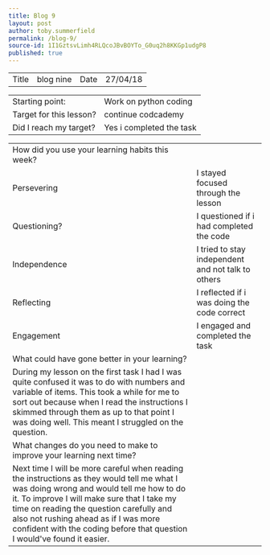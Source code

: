```yaml
---
title: Blog 9
layout: post
author: toby.summerfield
permalink: /blog-9/
source-id: 1I1GztsvLimh4RLQcoJBvBOYTo_G0uq2h8KKGp1udgP8
published: true
---
```

<table>
  <tr>
    <td>Title</td>
    <td> blog nine</td>
    <td>Date</td>
    <td>27/04/18</td>
  </tr>
</table>


<table>
  <tr>
    <td>Starting point:</td>
    <td>Work on python coding</td>
  </tr>
  <tr>
    <td>Target for this lesson?</td>
    <td>continue codcademy</td>
  </tr>
  <tr>
    <td>Did I reach my target? </td>
    <td>Yes i completed the task</td>
  </tr>
</table>


<table>
  <tr>
    <td>How did you use your learning habits this week?</td>
    <td></td>
  </tr>
  <tr>
    <td>Persevering</td>
    <td>I stayed focused through the lesson</td>
  </tr>
  <tr>
    <td>Questioning?</td>
    <td>I questioned if i had completed the code</td>
  </tr>
  <tr>
    <td>Independence</td>
    <td>I tried to stay independent and not talk to others</td>
  </tr>
  <tr>
    <td>Reflecting</td>
    <td>I reflected if i was doing the code correct</td>
  </tr>
  <tr>
    <td>Engagement</td>
    <td>I engaged and completed the task</td>
  </tr>
  <tr>
    <td>What could have gone better in your learning?</td>
    <td></td>
  </tr>
  <tr>
    <td>During my lesson on the first task I had I was quite confused it was to do with numbers and variable of items. This took a while for me to sort out because when I read the instructions I skimmed through them as up to that point I was doing well. This meant I struggled on the question.</td>
    <td></td>
  </tr>
  <tr>
    <td>What changes do you need to make to improve your learning next time?</td>
    <td></td>
  </tr>
  <tr>
    <td>Next time I will be more careful when reading the instructions as they would tell me what I was doing wrong and would tell me how to do it. To improve I will make sure that I take my time on reading the question carefully and also not rushing ahead as if I was more confident with the coding before that question I would've found it easier.
</td>
    <td></td>
  </tr>
</table>


